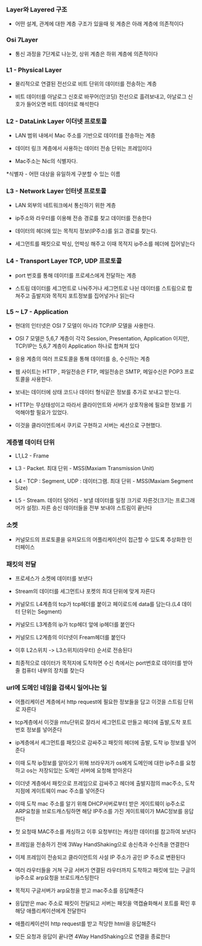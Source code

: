 ### Layer와 Layered 구조

* 어떤 설계, 관계에 대한 계층 구조가 있을때 윗 계층은 아래 계층에 의존적이다

### Osi 7Layer

* 통신 과정을 7단계로 나눈것, 상위 계층은 하위 계층에 의존적이다

### L1 - Physical Layer 

* 물리적으로 연결된 전선으로 비트 단위의 데이터를 전송하는 계층

* 비트 데이터를 아날로그 신호로 바꾸어(인코딩) 전선으로 흘려보내고, 아날로그 신호가 들어오면 비트 데이터로 해석한다


### L2 - DataLink Layer 이더넷 프로토콜

* LAN 범위 내에서 Mac 주소를 기반으로 데이터를 전송하는 계층

* 데이터 링크 계층에서 사용하는 데이터 전송 단위는 프레임이다

* Mac주소는 Nic의 식별자다.

*식별자 - 어떤 대상을 유일하게 구분할 수 있는 이름


### L3 - Network Layer 인터넷 프로토콜

* LAN 외부의 네트워크에서 통신하기 위한 계층
  
* ip주소와 라우터를 이용해 전송 경로를 찾고 데이터를 전송한다

* 데이터의 헤더에 있는 목적지 정보(IP주소)를 읽고 경로를 찾는다.

* 세그먼트를 패킷으로 박싱, 언박싱 해주고 이때 목적지 ip주소를 헤더에 집어넣는다


### L4 - Transport Layer TCP, UDP 프로토콜

* port 번호를 통해 데이터를 프로세스에게 전달하는 계층

* 스트림 데이터를 세그먼트로 나눠주거나 세그먼트로 나뉜 데이터를 스트림으로 합쳐주고 출발지와 목적지 포트정보를 집어넣거나 읽는다


### L5 ~ L7 - Application

* 현대의 인터넷은 OSI 7 모델이 아니라 TCP/IP 모델을 사용한다.

* OSI 7 모델은 5,6,7 계층이 각각 Session, Presentation, Application 이지만, TCP/IP는 5,6,7 계층이 Application 하나로 합쳐져 있다

* 응용 계층의 여러 프로토콜을 통해 데이터를 송, 수신하는 계층

* 웹 사이트는 HTTP , 파일전송은 FTP, 메일전송은 SMTP, 메일수신은 POP3 프로토콜을 사용한다.

* 보내는 데이터에 상태 코드나 데이터 형식같은 정보를 추가로 보내고 받는다.

* HTTP는 무상태성이고 따라서 클라이언트와 서버가 상호작용에 필요한 정보를 기억해야할 필요가 있었다.

* 이것을 클라이언트에서 쿠키로 구현하고 서버는 세션으로 구현했다.

### 계층별 데이터 단위

* L1,L2 - Frame

* L3 - Packet. 최대 단위 - MSS(Maxiam Transmission Unit)

* L4 - TCP : Segment, UDP : 데이터그램. 최대 단위 - MSS(Maxiam Segment Size)

* L5 - Stream. 데이터 덩어리 - 보낼 데이터를 일정 크기로 자른것(크기는 프로그래머가 설정). 자른 송신 데이터들을 전부 보내야 스트림이 끝난다


### 소켓

* 커널모드의 프로토콜을 유저모드의 어플리케이션이 접근할 수 있도록 추상화한 인터페이스

### 패킷의 전달

* 프로세스가 소켓에 데이터를 보낸다

* Stream의 데이터를 세그먼트나 포켓의 최대 단위에 맞게 자른다

* 커널모드 L4계층의 tcp가 tcp헤더를 붙이고 페이로드에 data를 담는다.(L4 데이터 단위는 Segment)

* 커널모드 L3계층의 ip가 tcp헤더 앞에 ip헤더를 붙인다

* 커널모드 L2계층의 이더넷이 Fream헤더를 붙인다

* 이후 L2스위치 -> L3스위치(라우터) 순서로 전송된다

* 최종적으로 데이터가 목적지에 도착하면 수신 측에서는 port번호로 데이터를 받아줄 컴퓨터 내부의 장치를 찾는다

### url에 도메인 네임을 검색시 일어나는 일

* 어플리케이션 계층에서 http request에 필요한 정보들을 담고 이것을 스트림 단위로 자른다

* tcp계층에서 이것을 mtu단위로 잘라서 세그먼트로 만들고 헤더에 출발,도착 포트번호 정보를 넣어준다

* ip계층에서 세그먼트를 패킷으로 감싸주고 패킷의 헤더에 출발, 도착 ip 정보를 넣어준다

* 이때 도착 ip정보를 알아오기 위해 브라우저가 os에게 도메인에 대한 ip주소를 요청하고 os는 저장되있는 도메인 서버에 요청해 받아온다

* 이더넷 계층에서 패킷으로 프레임으로 감싸주고 헤더에 출발지점의 mac주소, 도착지점에 게이트웨이 mac 주소를 넣어준다

* 이때 도착 mac 주소를 알기 위해 DHCP서버로부터 받은 게이트웨이 ip주소로 ARP요청을 브로드캐스팅하면 해당 IP주소를 가진 게이트웨이가 MAC정보를 응답한다

* 첫 요청때 MAC주소를 캐싱하고 이후 요청부터는 캐싱한 데이터를 참고하여 보낸다

* 프레임을 전송하기 전에 3Way HandShaking으로 송신측과 수신측을 연결한다

* 이제 프레임이 전송되고 클라이언트의 사설 IP 주소가 공인 IP 주소로 변환된다

* 여러 라우터들을 거쳐 구글 서버가 연결된 라우터까지 도착하고 패킷에 있는 구글의 ip주소로 arp요청을 브로드캐스팅한다

* 목적지 구글서버가 arp요청을 받고 mac주소를 응답해준다

* 응답받은 mac 주소로 패킷이 전달되고 서버는 패킷을 역캡슐화해서 포트를 확인 후 해당 애플리케이션에게 전달한다

* 애플리케이션이 http request를 받고 적당한 html을 응답해준다

* 모든 요청과 응답이 끝나면 4Way HandShaking으로 연결을 종료한다
